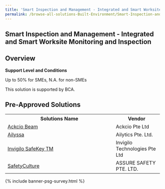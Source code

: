 ```yaml
---
title: 'Smart Inspection and Management - Integrated and Smart Worksite Monitoring and Inspection'
permalink: /browse-all-solutions-Built-Environment/Smart-Inspection-and-Management---Integrated-and-Smart-Worksite-Monitoring-and-Inspection
---
```


## Smart Inspection and Management - Integrated and Smart Worksite Monitoring and Inspection
## Overview

**Support Level and Conditions**

Up to 50% for SMEs, N.A. for non-SMEs

This solution is supported by BCA.

## Pre-Approved Solutions

<table>
<tr>
<th style='width: auto;'><b>Solutions Name</b></th>
<th style='width: 30%;'><b>Vendor</b></th>
</tr>
<tr>
<td><a href='/productivity-solutions-grant/solutionrepo/201634798H-Ackco-Bm-G' target='_blank'>Ackcio Beam</a><br></td>
<td>Ackcio Pte Ltd</td>
</tr>
<tr>
<td><a href='/productivity-solutions-grant/solutionrepo/202116187C-Alyss-G' target='_blank'>Ailyssa</a><br></td>
<td>Ailytics Pte. Ltd.</td>
</tr>
<tr>
<td><a href='/productivity-solutions-grant/solutionrepo/202031283D-Invglo-SfKy-TM-G' target='_blank'>Invigilo SafeKey TM</a><br></td>
<td>Invigilo Technologies Pte Ltd</td>
</tr>
<tr>
<td><a href='/productivity-solutions-grant/solutionrepo/201500224Z-SftyCultur-G' target='_blank'>SafetyCulture</a><br></td>
<td>ASSURE SAFETY PTE. LTD.</td>
</tr>
</table>

{% include banner-psg-survey.html %}
